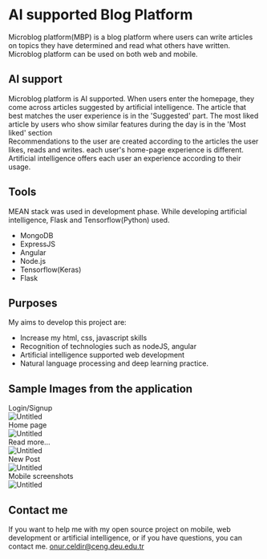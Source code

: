 # AI supported Blog Platform
Microblog platform(MBP) is a blog platform where users can write articles on topics they have determined and read what others have written. Microblog platform can be used on both web and mobile.
## AI support
Microblog platform is AI supported. When users enter the homepage, they come across articles suggested by artificial intelligence. The article that best matches the user experience is in the 'Suggested' part. The most liked article by users who show similar features during the day is in the 'Most liked' section <br/>
Recommendations to the user are created according to the articles the user likes, reads and writes. each user's home-page experience is different. Artificial intelligence offers each user an experience according to their usage.
## Tools
MEAN stack was used in development phase. While developing artificial intelligence, Flask and Tensorflow(Python) used.
- MongoDB
- ExpressJS 
- Angular
- Node.js <br/>
- Tensorflow(Keras)
- Flask
## Purposes
My aims to develop this project are:
- Increase my html, css, javascript skills<br/> 
- Recognition of technologies such as nodeJS, angular <br/> 
- Artificial intelligence supported web development<br/>
- Natural language processing and deep learning practice.<br/>
## Sample Images from the application
Login/Signup <br/>
![Untitled](https://user-images.githubusercontent.com/51136866/93733945-05656a80-fbe0-11ea-8989-ed49f1efcc5a.png)<br/>
Home page<br/>
![Untitled](https://user-images.githubusercontent.com/51136866/93734012-48274280-fbe0-11ea-9198-9550d2026976.png)<br/>
Read more…<br/>
![Untitled](https://user-images.githubusercontent.com/51136866/93734032-5ecd9980-fbe0-11ea-8122-e8d95bf61fe7.png)<br/>
New Post<br/>
![Untitled](https://user-images.githubusercontent.com/51136866/93734064-760c8700-fbe0-11ea-8dbf-252139321c32.png)
<br/>
Mobile screenshots<br/>
![Untitled](https://user-images.githubusercontent.com/51136866/93734088-891f5700-fbe0-11ea-99b9-36b66e5810e1.png)<br/>
## Contact me
If you want to help me with my open source project on mobile, web development or artificial intelligence, or if you have questions, you can contact me.
onur.celdir@ceng.deu.edu.tr


